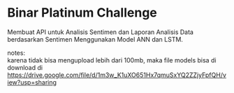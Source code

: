# Binar Platinum Challenge

Membuat API untuk Analisis Sentimen dan Laporan Analisis Data berdasarkan Sentimen Menggunakan Model ANN dan LSTM. 

notes: <br />
karena tidak bisa mengupload lebih dari 100mb, maka file models bisa di download di <br />
https://drive.google.com/file/d/1m3w_K1uXO651Hx7qmuSxYQ2ZZjyFpfQH/view?usp=sharing
